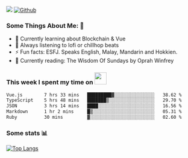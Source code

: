 ![](https://visitor-badge.laobi.icu/badge?page_id=seanho96.seanho96)
[![Github](https://img.shields.io/github/followers/seanho96?label=Follow&style=social)](https://github.com/seanho96)

### Some Things About Me: 👋
- 🌱 Currently learning about Blockchain & Vue
- :musical_note: Always listening to lofi or chillhop beats
- :zap: Fun facts: ESFJ. Speaks English, Malay, Mandarin and Hokkien.
- :book: Currently reading: The Wisdom Of Sundays by Oprah Winfrey

### This week I spent my time on <img src="https://media.giphy.com/media/SvQzkTQb3ZwKcj1QTO/giphy.gif" width="32">

<!--START_SECTION:waka-->

```txt
Vue.js        7 hrs 33 mins   █████████▓░░░░░░░░░░░░░░░   38.62 %
TypeScript    5 hrs 48 mins   ███████▒░░░░░░░░░░░░░░░░░   29.70 %
JSON          3 hrs 14 mins   ████░░░░░░░░░░░░░░░░░░░░░   16.56 %
Markdown      1 hr 2 mins     █▒░░░░░░░░░░░░░░░░░░░░░░░   05.31 %
Ruby          30 mins         ▓░░░░░░░░░░░░░░░░░░░░░░░░   02.60 %
```

<!--END_SECTION:waka-->

### Some stats 📊

[![Top Langs](https://github-readme-stats.vercel.app/api/top-langs/?username=seanho96&layout=compact&theme=graywhite)](https://github.com/anuraghazra/github-readme-stats)
<br/>
<!-- ![GitHub stats](https://github-readme-stats.vercel.app/api?username=seanho96&show_icons=true&theme=graywhite)-->

